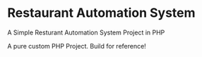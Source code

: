 # Restaurant Automation System

A Simple Resturant Automation System Project in PHP


A pure custom PHP Project. Build for reference!
